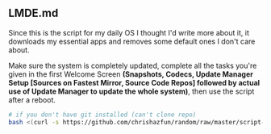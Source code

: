 ## LMDE.md
Since this is the script for my daily OS I thought I'd write more about it, it downloads my essential apps and removes some default ones I don't care about.

Make sure the system is completely updated, complete all the tasks you're given in the first Welcome Screen **(Snapshots, Codecs, Update Manager Setup [Sources on Fastest Mirror, Source Code Repos] followed by actual use of Update Manager to update the whole system)**, then use the script after a reboot.

```bash
# if you don't have git installed (can't clone repo)
bash <(curl -s https://github.com/chrishazfun/random/raw/master/script-name.sh)
```